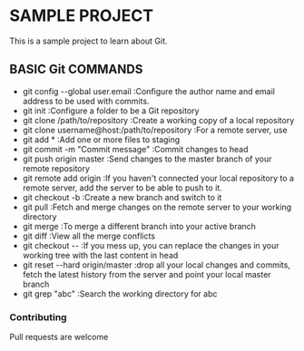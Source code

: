 # SAMPLE PROJECT
This is a sample project to learn about Git.

## BASIC Git COMMANDS

* git config --global user.email	:Configure the author name and email address to be used with commits.
* git init			:Configure a folder to be a Git repository
* git clone /path/to/repository	:Create a working copy of a local repository
* git clone username@host:/path/to/repository	:For a remote server, use
* git add *			:Add one or more files to staging 
* git commit -m "Commit message"	:Commit changes to head 
* git push origin master		:Send changes to the master branch of your remote repository
* git remote add origin <server>	:If you haven't connected your local repository to a remote server, add the server to be able to push to it.
* git checkout -b <branchname>	:Create a new branch and switch to it
* git pull			:Fetch and merge changes on the remote server to your working directory
* git merge <branchname>		:To merge a different branch into your active branch
* git diff			:View all the merge conflicts
* git checkout -- <filename>	:If you mess up, you can replace the changes in your working tree with the last content in head
* git reset --hard origin/master	:drop all your local changes and commits, fetch the latest history from the server and point your local master branch	
* git grep "abc"			:Search the working directory for abc

### Contributing
Pull requests are welcome
